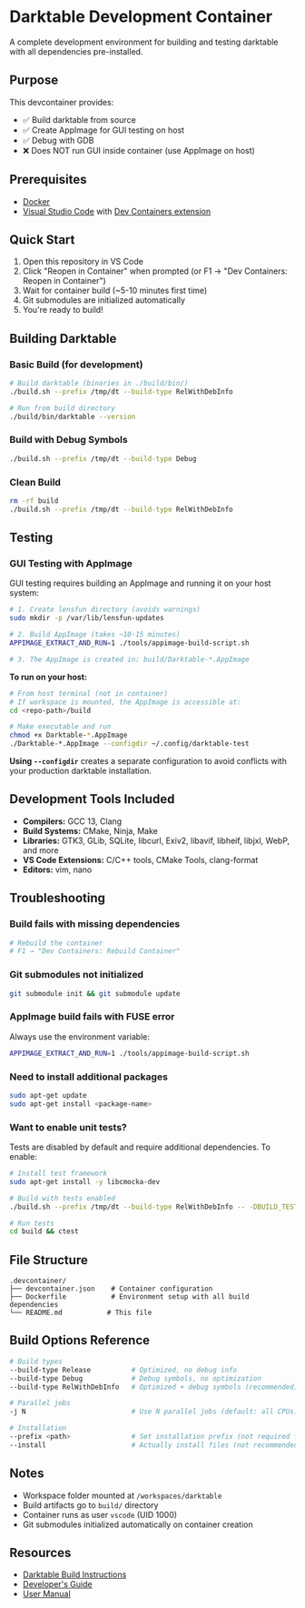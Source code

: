 # Darktable Development Container

A complete development environment for building and testing darktable with all dependencies pre-installed.

## Purpose

This devcontainer provides:
- ✅ Build darktable from source
- ✅ Create AppImage for GUI testing on host
- ✅ Debug with GDB
- ❌ Does NOT run GUI inside container (use AppImage on host)

## Prerequisites

- [Docker](https://www.docker.com/products/docker-desktop/)
- [Visual Studio Code](https://code.visualstudio.com/) with [Dev Containers extension](https://marketplace.visualstudio.com/items?itemName=ms-vscode-remote.remote-containers)

## Quick Start

1. Open this repository in VS Code
2. Click "Reopen in Container" when prompted (or F1 → "Dev Containers: Reopen in Container")
3. Wait for container build (~5-10 minutes first time)
4. Git submodules are initialized automatically
5. You're ready to build!

## Building Darktable

### Basic Build (for development)

```bash
# Build darktable (binaries in ./build/bin/)
./build.sh --prefix /tmp/dt --build-type RelWithDebInfo

# Run from build directory
./build/bin/darktable --version
```

### Build with Debug Symbols

```bash
./build.sh --prefix /tmp/dt --build-type Debug
```

### Clean Build

```bash
rm -rf build
./build.sh --prefix /tmp/dt --build-type RelWithDebInfo
```

## Testing

### GUI Testing with AppImage

GUI testing requires building an AppImage and running it on your host system:

```bash
# 1. Create lensfun directory (avoids warnings)
sudo mkdir -p /var/lib/lensfun-updates

# 2. Build AppImage (takes ~10-15 minutes)
APPIMAGE_EXTRACT_AND_RUN=1 ./tools/appimage-build-script.sh

# 3. The AppImage is created in: build/Darktable-*.AppImage
```

**To run on your host:**

```bash
# From host terminal (not in container)
# If workspace is mounted, the AppImage is accessible at:
cd <repo-path>/build

# Make executable and run
chmod +x Darktable-*.AppImage
./Darktable-*.AppImage --configdir ~/.config/darktable-test
```

**Using `--configdir`** creates a separate configuration to avoid conflicts with your production darktable installation.

## Development Tools Included

- **Compilers:** GCC 13, Clang
- **Build Systems:** CMake, Ninja, Make
- **Libraries:** GTK3, GLib, SQLite, libcurl, Exiv2, libavif, libheif, libjxl, WebP, and more
- **VS Code Extensions:** C/C++ tools, CMake Tools, clang-format
- **Editors:** vim, nano

## Troubleshooting

### Build fails with missing dependencies

```bash
# Rebuild the container
# F1 → "Dev Containers: Rebuild Container"
```

### Git submodules not initialized

```bash
git submodule init && git submodule update
```

### AppImage build fails with FUSE error

Always use the environment variable:
```bash
APPIMAGE_EXTRACT_AND_RUN=1 ./tools/appimage-build-script.sh
```

### Need to install additional packages

```bash
sudo apt-get update
sudo apt-get install <package-name>
```

### Want to enable unit tests?

Tests are disabled by default and require additional dependencies. To enable:

```bash
# Install test framework
sudo apt-get install -y libcmocka-dev

# Build with tests enabled
./build.sh --prefix /tmp/dt --build-type RelWithDebInfo -- -DBUILD_TESTING=ON

# Run tests
cd build && ctest
```

## File Structure

```
.devcontainer/
├── devcontainer.json    # Container configuration
├── Dockerfile           # Environment setup with all build dependencies
└── README.md           # This file
```

## Build Options Reference

```bash
# Build types
--build-type Release          # Optimized, no debug info
--build-type Debug            # Debug symbols, no optimization
--build-type RelWithDebInfo   # Optimized + debug symbols (recommended)

# Parallel jobs
-j N                          # Use N parallel jobs (default: all CPUs)

# Installation
--prefix <path>               # Set installation prefix (not required for development)
--install                     # Actually install files (not recommended in container)
```

## Notes

- Workspace folder mounted at `/workspaces/darktable`
- Build artifacts go to `build/` directory
- Container runs as user `vscode` (UID 1000)
- Git submodules initialized automatically on container creation

## Resources

- [Darktable Build Instructions](https://github.com/darktable-org/darktable#building)
- [Developer's Guide](https://github.com/darktable-org/darktable/wiki/Developer's-guide)
- [User Manual](https://docs.darktable.org/)

